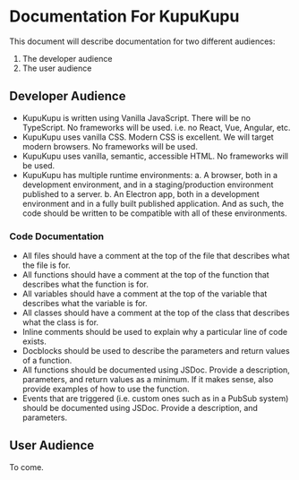 # Documentation For KupuKupu

This document will describe documentation for two different audiences:

1. The developer audience
2. The user audience

## Developer Audience

-   KupuKupu is written using Vanilla JavaScript. There will be no TypeScript. No frameworks will be used. i.e. no React, Vue, Angular, etc.
-   KupuKupu uses vanilla CSS. Modern CSS is excellent. We will target modern browsers. No frameworks will be used.
-   KupuKupu uses vanilla, semantic, accessible HTML. No frameworks will be used.
-   KupuKupu has multiple runtime environments:
    a. A browser, both in a development environment, and in a staging/production environment published to a server.
    b. An Electron app, both in a development environment and in a fully built published application.
    And as such, the code should be written to be compatible with all of these environments.

### Code Documentation

-   All files should have a comment at the top of the file that describes what the file is for.
-   All functions should have a comment at the top of the function that describes what the function is for.
-   All variables should have a comment at the top of the variable that describes what the variable is for.
-   All classes should have a comment at the top of the class that describes what the class is for.
-   Inline comments should be used to explain why a particular line of code exists.
-   Docblocks should be used to describe the parameters and return values of a function.
-   All functions should be documented using JSDoc. Provide a description, parameters, and return values as a minimum. If it makes sense, also provide examples of how to use the function.
-   Events that are triggered (i.e. custom ones such as in a PubSub system) should be documented using JSDoc. Provide a description, and parameters.

## User Audience

To come.

